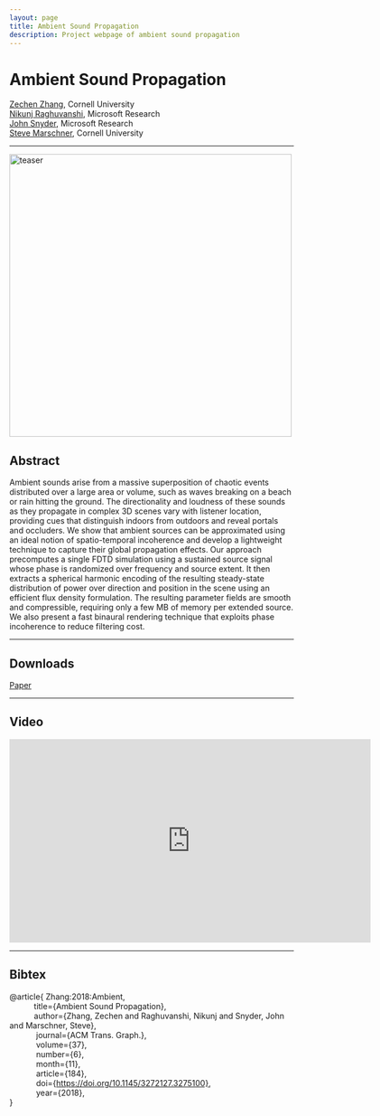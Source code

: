 ```yaml
---
layout: page
title: Ambient Sound Propagation
description: Project webpage of ambient sound propagation
---
```


# Ambient Sound Propagation

[Zechen Zhang](https://zechenz.github.io), Cornell University  
[Nikunj Raghuvanshi](http://www.nikunjr.com), Microsoft Research  
[John Snyder](https://www.microsoft.com/en-us/research/people/johnsny/), Microsoft Research  
[Steve Marschner](https://www.cs.cornell.edu/~srm/), Cornell University  

---
<img src="https://raw.githubusercontent.com/ZechenZ/zechenz.github.io/master/_figure/img_SASIA2018.PNG" alt="teaser" width="500"/>

## Abstract
Ambient sounds arise from a massive superposition of chaotic events distributed over a large area or volume, such as waves breaking on a beach or rain hitting the ground. The directionality and loudness of these sounds as they propagate in complex 3D scenes vary with listener location, providing cues that distinguish indoors from outdoors and reveal portals and occluders. We show that ambient sources can be approximated using an ideal notion of spatio-temporal incoherence and develop a lightweight technique to capture their global propagation effects. Our approach precomputes a single FDTD simulation using a sustained source signal whose phase is randomized over frequency and source extent. It then extracts a spherical harmonic encoding of the resulting steady-state distribution of power over direction and position in the scene using an efficient flux density formulation. The resulting parameter fields are smooth and compressible, requiring only a few MB of memory per extended source. We also present a fast binaural rendering technique that exploits phase incoherence to reduce filtering cost.

---

## Downloads

[Paper](http://zechenz.github.io/pages/Paper/SAsia-2018-ambient2.pdf)

---

## Video

<iframe src="https://player.vimeo.com/video/292495561" width="640" height="360" frameborder="0" webkitallowfullscreen mozallowfullscreen allowfullscreen></iframe>

---

## Bibtex

@article{ Zhang:2018:Ambient,  
&nbsp; &nbsp; &nbsp; &nbsp; &nbsp; &nbsp;title={Ambient Sound Propagation},  
&nbsp; &nbsp; &nbsp; &nbsp; &nbsp; &nbsp;author={Zhang, Zechen and Raghuvanshi, Nikunj and Snyder, John and Marschner, Steve},  
&nbsp; &nbsp; &nbsp; &nbsp; &nbsp; &nbsp; journal={ACM Trans. Graph.},  
&nbsp; &nbsp; &nbsp; &nbsp; &nbsp; &nbsp; volume={37},  
&nbsp; &nbsp; &nbsp; &nbsp; &nbsp; &nbsp; number={6},  
&nbsp; &nbsp; &nbsp; &nbsp; &nbsp; &nbsp; month={11},  
&nbsp; &nbsp; &nbsp; &nbsp; &nbsp; &nbsp; article={184},  
&nbsp; &nbsp; &nbsp; &nbsp; &nbsp; &nbsp; doi={https://doi.org/10.1145/3272127.3275100},  
&nbsp; &nbsp; &nbsp; &nbsp; &nbsp; &nbsp; year={2018},  
}